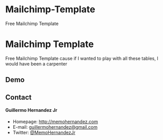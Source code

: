 # Mailchimp-Template
Free Mailchimp Template

Mailchimp Template
======
Free Mailchimp Template cause if I wanted to play with all these tables, I would have been a carpenter

## Demo


## Contact
#### Guillermo Hernandez Jr
* Homepage: http://memohernandez.com
* E-mail: guillermohernandez@gmail.com
* Twitter: [@MemoHernandezJr](https://twitter.com/MemoHernandezJr "MemoHernandezJr on Twitter")

